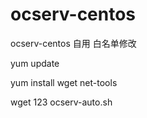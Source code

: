# ocserv-centos
ocserv-centos 自用
白名单修改

yum update

yum install wget net-tools

wget 123 ocserv-auto.sh
